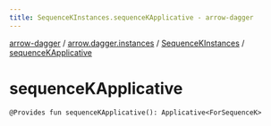 ```yaml
---
title: SequenceKInstances.sequenceKApplicative - arrow-dagger
---
```


[arrow-dagger](../../index.html) / [arrow.dagger.instances](../index.html) / [SequenceKInstances](index.html) / [sequenceKApplicative](./sequence-k-applicative.html)

# sequenceKApplicative

`@Provides fun sequenceKApplicative(): Applicative<ForSequenceK>`